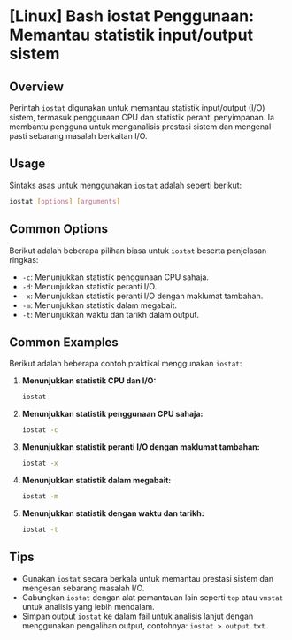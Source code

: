 # [Linux] Bash iostat Penggunaan: Memantau statistik input/output sistem

## Overview
Perintah `iostat` digunakan untuk memantau statistik input/output (I/O) sistem, termasuk penggunaan CPU dan statistik peranti penyimpanan. Ia membantu pengguna untuk menganalisis prestasi sistem dan mengenal pasti sebarang masalah berkaitan I/O.

## Usage
Sintaks asas untuk menggunakan `iostat` adalah seperti berikut:

```bash
iostat [options] [arguments]
```

## Common Options
Berikut adalah beberapa pilihan biasa untuk `iostat` beserta penjelasan ringkas:

- `-c`: Menunjukkan statistik penggunaan CPU sahaja.
- `-d`: Menunjukkan statistik peranti I/O.
- `-x`: Menunjukkan statistik peranti I/O dengan maklumat tambahan.
- `-m`: Menunjukkan statistik dalam megabait.
- `-t`: Menunjukkan waktu dan tarikh dalam output.

## Common Examples
Berikut adalah beberapa contoh praktikal menggunakan `iostat`:

1. **Menunjukkan statistik CPU dan I/O:**

   ```bash
   iostat
   ```

2. **Menunjukkan statistik penggunaan CPU sahaja:**

   ```bash
   iostat -c
   ```

3. **Menunjukkan statistik peranti I/O dengan maklumat tambahan:**

   ```bash
   iostat -x
   ```

4. **Menunjukkan statistik dalam megabait:**

   ```bash
   iostat -m
   ```

5. **Menunjukkan statistik dengan waktu dan tarikh:**

   ```bash
   iostat -t
   ```

## Tips
- Gunakan `iostat` secara berkala untuk memantau prestasi sistem dan mengesan sebarang masalah I/O.
- Gabungkan `iostat` dengan alat pemantauan lain seperti `top` atau `vmstat` untuk analisis yang lebih mendalam.
- Simpan output `iostat` ke dalam fail untuk analisis lanjut dengan menggunakan pengalihan output, contohnya: `iostat > output.txt`.